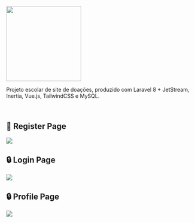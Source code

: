 <img src='https://user-images.githubusercontent.com/59261158/132297943-58cffe78-2bc9-421b-a41d-55933ed57077.png' width=200/>
<p>Projeto escolar de site de doações, produzido com Laravel 8 + JetStream, Inertia, Vue.js, TailwindCSS e MySQL.</p><br>


## 📝 Register Page
<img src='https://user-images.githubusercontent.com/59261158/132297554-2413ab8d-3544-4276-a016-c914b80e1504.png'><br>

## 🔒 Login Page
<img src='https://user-images.githubusercontent.com/59261158/132300044-86e862b5-0294-4782-adef-1d4a80cc47a9.png'><br>

## 🔒 Profile Page
<img src='https://user-images.githubusercontent.com/59261158/140832149-258bd0ea-5002-4a68-9878-05f9896c6669.png'><br>


